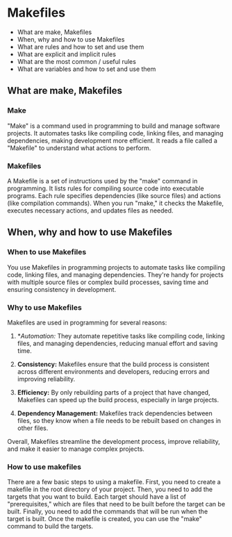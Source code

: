 # Makefiles

- What are make, Makefiles
- When, why and how to use Makefiles
- What are rules and how to set and use them
- What are explicit and implicit rules
- What are the most common / useful rules
- What are variables and how to set and use them

## What are make, Makefiles
### Make
"Make" is a command used in programming to build and manage software projects. It automates tasks like compiling code, linking files, and managing dependencies, making development more efficient. It reads a file called a "Makefile" to understand what actions to perform.

### Makefiles
A Makefile is a set of instructions used by the "make" command in programming. It lists rules for compiling source code into executable programs. Each rule specifies dependencies (like source files) and actions (like compilation commands). When you run "make," it checks the Makefile, executes necessary actions, and updates files as needed.

##  When, why and how to use Makefiles
### When to use Makefiles
You use Makefiles in programming projects to automate tasks like compiling code, linking files, and managing dependencies. They're handy for projects with multiple source files or complex build processes, saving time and ensuring consistency in development.

### Why to use Makefiles
Makefiles are used in programming for several reasons:

1. **Automation:* They automate repetitive tasks like compiling code, linking files, and managing dependencies, reducing manual effort and saving time.

2. **Consistency:** Makefiles ensure that the build process is consistent across different environments and developers, reducing errors and improving reliability.

3. **Efficiency:** By only rebuilding parts of a project that have changed, Makefiles can speed up the build process, especially in large projects.

4. **Dependency Management:** Makefiles track dependencies between files, so they know when a file needs to be rebuilt based on changes in other files.

Overall, Makefiles streamline the development process, improve reliability, and make it easier to manage complex projects.

### How to use makefiles

There are a few basic steps to using a makefile. First, you need to create a makefile in the root directory of your project. Then, you need to add the targets that you want to build. Each target should have a list of "prerequisites," which are files that need to be built before the target can be built. Finally, you need to add the commands that will be run when the target is built. Once the makefile is created, you can use the "make" command to build the targets.
